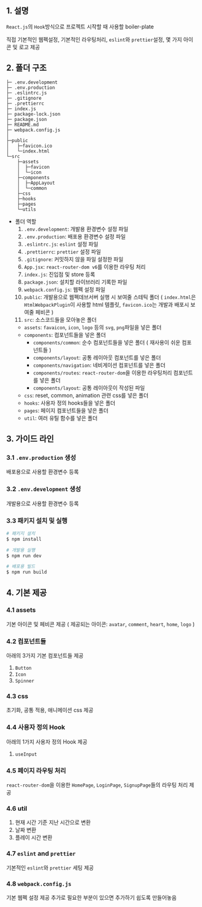 ## 1. 설명
`React.js`의 `Hook`방식으로 프로젝트 시작할 때 사용할 boiler-plate

직접 기본적인 웹펙설정, 기본적인 라우팅처리, `eslint`와 `prettier`설정, 몇 가지 아이콘 및 로고 제공

## 2. 폴더 구조
```
├─ .env.development
├─ .env.production
├─ .eslintrc.js
├─ .gitignore
├─ .prettierrc
├─ index.js
├─ package-lock.json
├─ package.json
├─ README.md
├─ webpack.config.js
│
├─public
│   ├─favicon.ico
│   └─index.html
└─src
    ├─assets
    │  ├─favicon
    │  └─icon
    ├─components
    │  ├─AppLayout
    │  └─common
    ├─css
    ├─hooks
    ├─pages
    └─utils
```

- 폴더 역할
  1. `.env.development`: 개발용 환경변수 설정 파일
  2. `.env.production`: 배포용 환경변수 설정 파일
  3. `.eslintrc.js`: `eslint` 설정 파일
  4. `.prettierrc`: `prettier` 설정 파일
  5. `.gitignore`: 커밋하지 않을 파일 설정한 파일
  6. `App.jsx`: `react-router-dom v6`를 이용한 라우팅 처리
  7. `index.js`: 진입점 및 store 등록
  8. `package.json`: 설치할 라이브러리 기록한 파일
  9. `webpack.config.js`: 웹펙 설정 파일
  10. `public`: 개발용으로 웹펙데브서버 실행 시 보여줄 스테틱 폴더
  ( `index.html`은 `HtmlWebpackPlugin`이 사용할 html 템플릿, `favicon.ico`는 개발과 배포시 보여줄 페비콘 )
  11. `src`: 소스코드들을 모아놓은 폴더
  - `assets`: `favaicon`, `icon`, `logo` 등의 `svg`, `png`파일을 넣은 폴더
  - `components`: 컴포넌트들을 넣은 폴더
    - `components/common`: 순수 컴포넌트들을 넣은 폴더 ( 재사용이 쉬운 컴포넌트들 )
    - `components/layout`: 공통 레이아웃 컴포넌트를 넣은 폴더
    - `components/navigation`: 네비게이션 컴포넌트를 넣은 폴더
    - `components/routes`: `react-router-dom`을 이용한 라우팅처리 컴포넌트를 넣은 폴더
    - `components/layout`: 공통 레이아웃이 작성된 파일
  - `css`: reset, common, animation 관련 css를 넣은 폴더
  - `hooks`: 사용자 정의 hooks들을 넣은 폴더
  - `pages`: 페이지 컴포넌트들을 넣은 폴더
  - `util`: 여러 유틸 함수를 넣은 폴더

## 3. 가이드 라인
### 3.1 `.env.production` 생성
배포용으로 사용할 환경변수 등록

### 3.2 `.env.development` 생성
개발용으로 사용할 환경변수 등록

### 3.3 패키지 설치 및 실행
```bash
# 패키지 설치
$ npm install

# 개발용 실행
$ npm run dev

# 배포용 빌드
$ npm run build
```

## 4. 기본 제공
### 4.1 assets
기본 아이콘 및 페비콘 제공
( 제공되는 아이콘:  `avatar`, `comment`, `heart`, `home`, `logo` )

### 4.2 컴포넌트들
아래의 3가지 기본 컴포넌트들 제공

1. `Button`
2. `Icon`
3. `Spinner`

### 4.3 css
초기화, 공통 적용, 애니메이션 css 제공

### 4.4 사용자 정의 Hook
아래의 1가지 사용자 정의 Hook 제공

1. `useInput`

### 4.5 페이지 라우팅 처리
`react-router-dom`을 이용한 `HomePage`, `LoginPage`, `SignupPage`들의 라우팅 처리 제공

### 4.6 util
1. 현재 시간 기준 지난 시간으로 변환
2. 날짜 변환
3. 플레이 시간 변환

### 4.7 `eslint` and `prettier`
기본적인 `eslint`와 `prettier` 세팅 제공

### 4.8 `webpack.config.js`
기본 웹펙 설정 제공
추가로 필요한 부분이 있으면 추가하기 쉽도록 만들어놓음